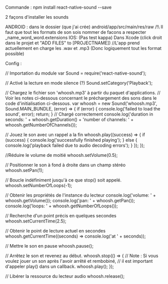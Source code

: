 Commande :  npm install react-native-sound --save

2 façons d'installer les sounds 

ANDROID : dans le dossier (que j'ai crée) android/app/src/main/res/raw
    /!\ Il faut que tout les formats de son sois nommer de facons a respecter _name_word_word.extensions
IOS: (Pas test kappa) Dans Xcode (click droit dans le projet et "ADD FILES" to [PROJECTNAME])
//L'app prend actuellement en charge les .wav et .mp3 (Donc logiquement tout les format possible)


Config :

// Importation du module
var Sound = require('react-native-sound');
 
// Activé la lecture en mode silence (?)
Sound.setCategory('Playback');
 
// Chargez le fichier son 'whoosh.mp3' à partir du paquet d'applications.
// Voir les notes ci-dessous concernant le préchargement des sons dans le code d'initialisation ci-dessous.
var whoosh = new Sound('whoosh.mp3', Sound.MAIN_BUNDLE, (error) => {
  if (error) {
    console.log('failed to load the sound', error);
    return;
  }
  // Chargé correctement
  console.log('duration in seconds: ' + whoosh.getDuration() + 'number of channels: ' + whoosh.getNumberOfChannels());
 
  // Jouez le son avec un rappel a la fin
  whoosh.play((success) => {
    if (success) {
      console.log('successfully finished playing');
    } else {
      console.log('playback failed due to audio decoding errors');
    }
  });
});
 
//Réduire le volume de moitié
whoosh.setVolume(0.5);
 
// Positionner le son à fond à droite dans un champ stéréo
whoosh.setPan(1);
 
// Boucle indéfiniment jusqu'à ce que stop() soit appelé.
whoosh.setNumberOfLoops(-1);
 
// Obtenir les propriétés de l'instance du lecteur
console.log('volume: ' + whoosh.getVolume());
console.log('pan: ' + whoosh.getPan());
console.log('loops: ' + whoosh.getNumberOfLoops());
 
// Recherche d'un point précis en quelques secondes
whoosh.setCurrentTime(2.5);
 
// Obtenir le point de lecture actuel en secondes
whoosh.getCurrentTime((seconds) => console.log('at ' + seconds));
 
// Mettre le son en pause
whoosh.pause();
 
// Arrêtez le son et revenez au début.
whoosh.stop(() => {
   // Note : Si vous voulez jouer un son après l'avoir arrêté et rembobiné,
  // il est important d'appeler play() dans un callback.
  whoosh.play();
});
 
// Libérer la ressource du lecteur audio
whoosh.release();
